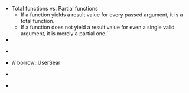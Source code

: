 - Total functions vs. Partial functions
	- If a function yields a result value for every passed argument, it is a total function.
	- If a function does not yield a result value for even a single valid argument, it is merely a partial one.``
-
- ```
- // borrow::UserSear
- ```
-